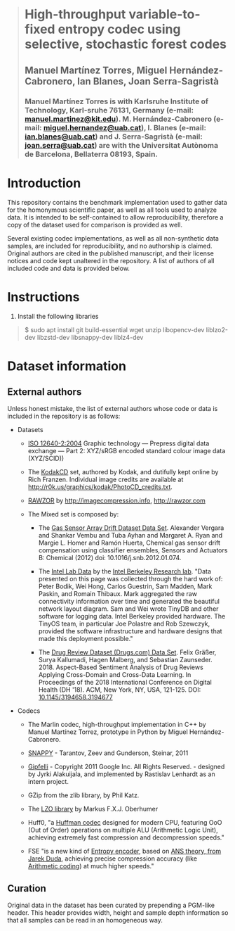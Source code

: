 > # High-throughput variable-to-fixed entropy codec using selective, stochastic forest codes
> ## Manuel Martínez Torres, Miguel Hernández-Cabronero, Ian Blanes, Joan Serra-Sagristà
> ### Manuel Martı́nez Torres is with Karlsruhe Institute of Technology, Karl-sruhe 76131, Germany (e-mail: manuel.martinez@kit.edu). M. Hernández-Cabronero (e-mail: miguel.hernandez@uab.cat), I. Blanes (e-mail: ian.blanes@uab.cat) and J. Serra-Sagristà (e-mail: joan.serra@uab.cat) are with the Universitat Autònoma de Barcelona, Bellaterra 08193, Spain.

# Introduction
This repository contains the benchmark implementation used to gather data for the homonymous scientific paper,
as well as all tools used to analyze data. It is intended to be self-contained to allow reproducibility,
therefore a copy of the dataset used for comparison is provided as well.

Several existing codec implementations, as well as all non-synthetic data samples, are included for reproducibility,
and no authorship is claimed. Original authors are cited in the published manuscript, and their license notices and code 
kept unaltered in the repository. A list of authors of all included code and data is provided below. 

# Instructions

1. Install the following libraries  
> $ sudo apt install git build-essential wget unzip 
>   libopencv-dev liblzo2-dev libzstd-dev libsnappy-dev 
>   liblz4-dev


# Dataset information
## External authors 
Unless honest mistake, the list of external authors whose code or data is included in the repository is as follows:

* Datasets
    * [ISO 12640-2:2004](https://www.iso.org/standard/33293.html) 
      Graphic technology — Prepress digital data exchange — Part 2: XYZ/sRGB encoded standard colour image data 
      (XYZ/SCID))
      
    * The [KodakCD](http://r0k.us/graphics/kodak/) set, authored by Kodak, and dutifully kept online by Rich Franzen. 
      Individual image credits are available at http://r0k.us/graphics/kodak/PhotoCD_credits.txt.    
      
    * [RAWZOR](http://imagecompression.info) by http://imagecompression.info, http://rawzor.com 
    
    * The Mixed set is composed by:
        - The [Gas Sensor Array Drift Dataset Data Set](https://archive.ics.uci.edu/ml/datasets/Gas+Sensor+Array+Drift+Dataset).
        Alexander Vergara and Shankar Vembu and Tuba Ayhan and Margaret A. Ryan and Margie L. Homer and Ramón Huerta, Chemical gas sensor drift compensation using classifier ensembles, Sensors and Actuators B: Chemical (2012) doi: 10.1016/j.snb.2012.01.074.
        
        - The [Intel Lab Data](http://db.csail.mit.edu/labdata/labdata.html) by the [Intel Berkeley Research lab](http://www.intel-research.net/berkeley/index.asp).
        "Data presented on this page was collected through the hard work of: Peter Bodik, Wei Hong, Carlos Guestrin, Sam Madden, Mark Paskin, and Romain Thibaux. Mark aggregated the raw connectivity information over time and generated the beautiful network layout diagram. Sam and Wei wrote TinyDB and other software for logging data. Intel Berkeley provided hardware. The TinyOS team, in particular Joe Polastre and Rob Szewczyk, provided the software infrastructure and hardware designs that made this deployment possible."
        
        - The [Drug Review Dataset (Drugs.com) Data Set](https://archive.ics.uci.edu/ml/datasets/Drug+Review+Dataset+%28Drugs.com%29).
        Felix Gräßer, Surya Kallumadi, Hagen Malberg, and Sebastian Zaunseder. 2018. Aspect-Based Sentiment Analysis of Drug Reviews Applying Cross-Domain and Cross-Data Learning. In Proceedings of the 2018 International Conference on Digital Health (DH '18). ACM, New York, NY, USA, 121-125. DOI: [10.1145/3194658.3194677](https://doi.org/10.1145/3194658.3194677)
        
* Codecs
    * The Marlin codec, high-throughput implementation in C++ by Manuel Martínez Torrez, prototype in Python by Miguel Hernández-Cabronero. 

    * [SNAPPY](http://google.github.io/snappy) - Tarantov, Zeev and Gunderson, Steinar, 2011
    
    * [Gipfelli](https://storage.googleapis.com/pub-tools-public-publication-data/pdf/42050.pdf) - Copyright 2011 Google Inc. All Rights Reserved. - designed by Jyrki Alakuijala,
      and implemented by Rastislav Lenhardt as an intern project.
      
    * GZip from the zlib library, by Phil Katz.
    
    * The [LZO library](http://www.oberhumer.com/opensource/lzo/) by Markus F.X.J. Oberhumer
    
    * Huff0, "a [Huffman codec](https://en.wikipedia.org/wiki/Huffman_coding) designed for modern CPU,
    featuring OoO (Out of Order) operations on multiple ALU (Arithmetic Logic Unit),
    achieving extremely fast compression and decompression speeds."
      
    * FSE "is a new kind of [Entropy encoder](http://en.wikipedia.org/wiki/Entropy_encoding),
    based on [ANS theory, from Jarek Duda](http://arxiv.org/abs/1311.2540),
    achieving precise compression accuracy (like [Arithmetic coding](http://en.wikipedia.org/wiki/Arithmetic_coding)) at much higher speeds."  
         
## Curation  
Original data in the dataset has been curated by prepending a PGM-like header. This header provides width, height
and sample depth information so that all samples can be read in an homogeneous way.
